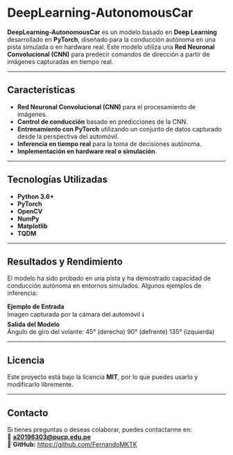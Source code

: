 # DeepLearning-AutonomousCar

**DeepLearning-AutonomousCar** es un modelo basado en **Deep Learning** desarrollado en **PyTorch**, diseñado para la conducción autónoma en una pista simulada o en hardware real. Este modelo utiliza una **Red Neuronal Convolucional (CNN)** para predecir comandos de dirección a partir de imágenes capturadas en tiempo real.

---

##  Características
-  **Red Neuronal Convolucional (CNN)** para el procesamiento de imágenes.
-  **Control de conducción** basado en predicciones de la CNN.
-  **Entrenamiento con PyTorch** utilizando un conjunto de datos capturado desde la perspectiva del automóvil.
-  **Inferencia en tiempo real** para la toma de decisiones autónoma.
-  **Implementación en hardware real o simulación**.

---

##  Tecnologías Utilizadas
- **Python 3.6+**
- **PyTorch**
- **OpenCV**
- **NumPy**
- **Matplotlib**
- **TQDM**

---

##  Resultados y Rendimiento
El modelo ha sido probado en una pista y ha demostrado capacidad de conducción autónoma en entornos simulados. Algunos ejemplos de inferencia:

 **Ejemplo de Entrada**  
Imagen capturada por la cámara del automóvil
🠗  
**Salida del Modelo**  
Ángulo de giro del volante: 45° (derecha) 90° (defrente) 135° (izquierda)

---


##  Licencia
Este proyecto está bajo la licencia **MIT**, por lo que puedes usarlo y modificarlo libremente.

---

##  Contacto
Si tienes preguntas o deseas colaborar, puedes contactarme en:  
📩 **a20196303@pucp.edu.pe**  
📌 **GitHub:** https://github.com/FernandoMKTK


